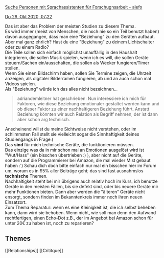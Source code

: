 [Suche Personen mit Sprachassistenten für Forschugnsarbeit - alefo](https://www.alefo.de/forum/suche-personen-mit-sprachassistenten-fuer-forschugnsarbeit-8709)

[Do 29. Okt 2020, 07:22](https://www.alefo.de/forum/suche-personen-mit-sprachassistenten-fuer-forschugnsarbeit-8709?view-post=57611#p57611 "Beitrag")

Das ist aber das Problem der meisten Studien zu diesem Thema.  
Es wird immer (meist von Menschen, die noch nie so ein Teil benutzt haben) davon ausgegangen, dass man eine "Beziehung" zu den Geräten aufbaut.  
Aber mal ganz ehrlich? Hast du eine "Beziehung" zu deinem Lichtschalter oder zu einem Radio?  
Die Teile sollen sich einfach möglichst unauffällig in den Haushalt integrieren, die sollen Musik spielen, wenn ich es will, die sollen Geräte steuern/Sachen ein/ausschalten, die sollen als Wecker fungieren/Timer stellen.  
Wenn Sie einen Bildschirm haben, sollen Sie Termine zeigen, die Uhrzeit anzeigen, als digitaler Bilderramen fungieren, ab und an auch schon mal Videos spielen.  
Als "Beziehung" würde ich das alles nicht bezeichnen...

> adriandemleitner hat geschrieben:
> Nun interessiere ich mich für Faktoren, wie diese Beziehung emotionaler gestaltet werden kann und ob dieser Faktor zu einer nachhaltigeren Beziehung führt. 
> Anstatt Beziehung könnten wir auch Relation als Begriff nehmen, der ist dann aber schon arg technisch.

Anscheinend willst du meine Sichtweise nicht verstehen, oder im schlimmsten Fall stellt sie vielleicht sogar die Sinnhaftigkeit deines Studiengangs in Frage:)  
Das **sind** für mich technische Geräte, die funktionieren müssen.  
Das einzige was da in mir schon mal an Emotionen ausgelöst wird ist "Wut/Hass" (ein bisschen übertrieben :) ), aber nicht auf die Geräte, sondern auf die Programmierer bei Amazon, die mal wieder Mist gebaut haben :')
Schau dich doch bitte einfach nur mal ein bisschen hier im Forum um, worum es in 95% aller Beiträge geht; das sind fast ausnahmslos **technische** Themen.  
Nachhaltigkeit steht bei mir übrigens auch relativ hoch im Kurs, ich benutze Geräte in den meisten Fällen, bis sie defekt sind, oder bis neuere Geräte mir mehr Funktionen bieten. Dann aber werden die "älteren" Geräte nicht ensorgt, sondern finden im Bekanntenkreis immer noch ihren neuen Einsatzort.  
Zum Thema Reparatur: wenn es eine Kleinigkeit ist, die ich selbst beheben kann, dann wird sie behoben. Wenn nicht, wie soll man denn den Aufwand rechtfertigen, einen Echo-Dot z.B., der im Angebot bei Amazon schon für unter 20€ zu haben ist, noch zu reparieren?

## Themes
[[Relationships]] [[Crititque]]